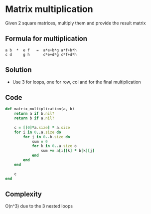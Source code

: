 # Matrix multiplication
Given 2 square matrices, multiply them and provide the result matrix

## Formula for multiplication 
```
a b  *  e f   =  a*e+b*g a*f+b*h
c d     g h      c*e+d*g c*f+d*h
```

## Solution
- Use 3 for loops, one for row, col and for the final multiplication

## Code
```ruby
def matrix_multiplication(a, b)
    return a if b.nil?
    return b if a.nil?
    
    c = [[0]*a.size] * a.size
    for i in 0..a.size do
        for j in 0..b.size do
            sum = 0
            for k in 0..a.size o
                sum += a[i][k] * b[k][j]
            end
        end
    end
    
    c
end
```

## Complexity 
O(n^3) due to the 3 nested loops